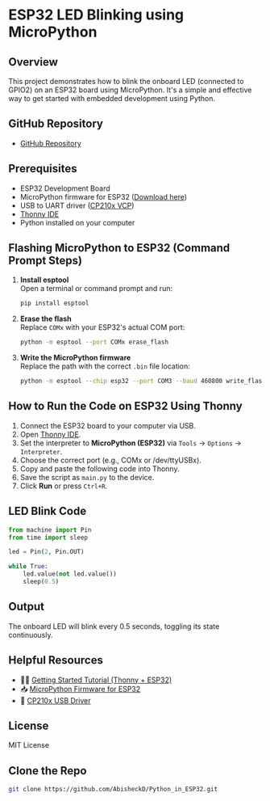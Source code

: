 # ESP32 LED Blinking using MicroPython

## Overview

This project demonstrates how to blink the onboard LED (connected to GPIO2) on an ESP32 board using MicroPython. It's a simple and effective way to get started with embedded development using Python.

## GitHub Repository

- [GitHub Repository](https://github.com/AbisheckD/Python_in_ESP32/tree/main)

## Prerequisites

- ESP32 Development Board
- MicroPython firmware for ESP32 ([Download here](https://micropython.org/download/ESP32_GENERIC/))
- USB to UART driver ([CP210x VCP](https://www.silabs.com/developer-tools/usb-to-uart-bridge-vcp-drivers))
- [Thonny IDE](https://thonny.org/)
- Python installed on your computer

## Flashing MicroPython to ESP32 (Command Prompt Steps)

1. **Install esptool**  
   Open a terminal or command prompt and run:
   ```bash
   pip install esptool
   ```

2. **Erase the flash**  
   Replace `COMx` with your ESP32's actual COM port:
   ```bash
   python -m esptool --port COMx erase_flash
   ```

3. **Write the MicroPython firmware**  
   Replace the path with the correct `.bin` file location:
   ```bash
   python -m esptool --chip esp32 --port COM3 --baud 460800 write_flash -z 0x1000 "D:\Desktop_tools\micropython\esp_micropy\ESP32_GENERIC-20250415-v1.25.0.bin"
   ```
## How to Run the Code on ESP32 Using Thonny

1. Connect the ESP32 board to your computer via USB.
2. Open [Thonny IDE](https://thonny.org).
3. Set the interpreter to **MicroPython (ESP32)** via `Tools` → `Options` → `Interpreter`.
4. Choose the correct port (e.g., COMx or /dev/ttyUSBx).
5. Copy and paste the following code into Thonny.
6. Save the script as `main.py` to the device.
7. Click **Run** or press `Ctrl+R`.
## LED Blink Code

```python
from machine import Pin
from time import sleep

led = Pin(2, Pin.OUT)

while True:
    led.value(not led.value())
    sleep(0.5)
```

## Output

The onboard LED will blink every 0.5 seconds, toggling its state continuously.

## Helpful Resources

- 🧑‍🏫 [Getting Started Tutorial (Thonny + ESP32)](https://techtotinker.com/2020/09/05/000-esp32-micropython-how-to-get-started-with-micropython/)
- 📥 [MicroPython Firmware for ESP32](https://micropython.org/download/ESP32_GENERIC/)
- 🔌 [CP210x USB Driver](https://www.silabs.com/developer-tools/usb-to-uart-bridge-vcp-drivers)

## License

MIT License

## Clone the Repo

```bash
git clone https://github.com/AbisheckD/Python_in_ESP32.git
```
